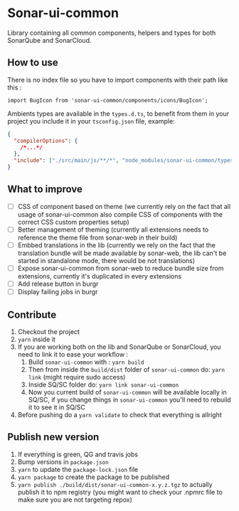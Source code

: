 # Sonar-ui-common

Library containing all common components, helpers and types for both SonarQube and SonarCloud.

## How to use

There is no index file so you have to import components with their path like this :

```Ts
import BugIcon from 'sonar-ui-common/components/icons/BugIcon';
```

Ambients types are available in the `types.d.ts`, to benefit from them in your project you include it in your `tsconfig.json` file, example:

```json
{
  "compilerOptions": {
    /*...*/
  },
  "include": ["./src/main/js/**/*", "node_modules/sonar-ui-common/types.d.ts"]
}
```

## What to improve

- [ ] CSS of component based on theme (we currently rely on the fact that all usage of sonar-ui-common also compile CSS of components with the correct CSS custom properties setup)
- [ ] Better management of theming (currently all extensions needs to reference the theme file from sonar-web in their build)
- [ ] Embbed translations in the lib (currently we rely on the fact that the translation bundle will be made available by sonar-web, the lib can't be started in standalone mode, there would be not translations)
- [ ] Expose sonar-ui-common from sonar-web to reduce bundle size from extensions, currently it's duplicated in every extensions
- [ ] Add release button in burgr
- [ ] Display failing jobs in burgr

## Contribute

1. Checkout the project
2. `yarn` inside it
3. If you are working both on the lib and SonarQube or SonarCloud, you need to link it to ease your workflow :
   1. Build `sonar-ui-common` with : `yarn build`
   2. Then from inside the `build/dist` folder of `sonar-ui-common` do: `yarn link` (might require sudo access)
   3. Inside SQ/SC folder do: `yarn link sonar-ui-common`
   4. Now you current build of `sonar-ui-common` will be available locally in SQ/SC, if you change things in `sonar-ui-common` you'll need to rebuild it to see it in SQ/SC
4. Before pushing do a `yarn validate` to check that everything is allright

## Publish new version

1. If everything is green, QG and travis jobs
2. Bump versions in `package.json`
3. `yarn` to update the `package-lock.json` file
4. `yarn package` to create the package to be published
5. `yarn publish ./build/dist/sonar-ui-common-x.y.z.tgz` to actually publish it to npm registry (you might want to check your .npmrc file to make sure you are not targeting repox)
